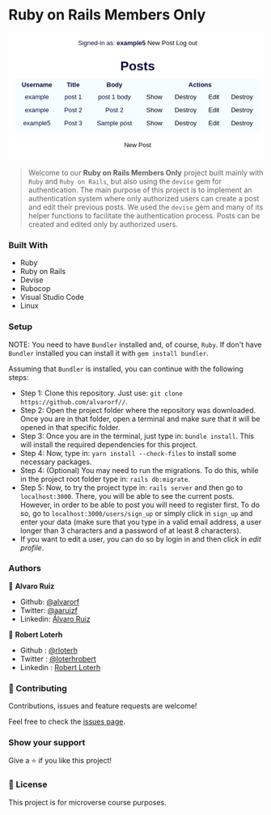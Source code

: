 # Ruby on Rails Members Only

![screenshot](/images/screenshot.png)

> Welcome to our **Ruby on Rails Members Only** project built mainly with `Ruby` and `Ruby on Rails`, but also using the `devise` gem for authentication. The main purpose of this project is to implement an authentication system where only authorized users can create a post and edit their previous posts. We used the `devise` gem and many of its helper functions to facilitate the authentication process. Posts can be created and edited only by authorized users.

### Built With

- Ruby
- Ruby on Rails
- Devise
- Rubocop
- Visual Studio Code
- Linux

### Setup

NOTE: You need to have `Bundler` installed and, of course, `Ruby`. If don't have `Bundler` installed you can install it with `gem install bundler`.

Assuming that `Bundler` is installed, you can continue with the following steps:
- Step 1: Clone this repository. Just use: `git clone https://github.com/alvarorf//`.
- Step 2: Open the project folder where the repository was downloaded. Once you are in that folder, open a terminal and make sure that it will be opened in that specific folder.
- Step 3: Once you are in the terminal, just type in: `bundle install`. This will install the required dependencies for this project.
- Step 4: Now, type in: `yarn install --check-files` to install some necessary packages.
- Step 4: (Optional) You may need to run the migrations. To do this, while in the project root folder type in: `rails db:migrate`.
- Step 5: Now, to try the project type in: `rails server` and then go to `localhost:3000`. There, you will be able to see the current posts. However, in order to be able to post you will need to register first. To do so, go to `localhost:3000/users/sign_up` or simply click in `sign_up` and enter your data (make sure that you type in a valid email address, a user longer than 3 characters and a password of at least 8 characters).
- If you want to edit a user, you can do so by login in and then click in *edit profile*.

### Authors

👤 **Alvaro Ruiz**

- Github: [@alvarorf](https://github.com/alvarorf)
- Twitter: [@aaruizf](https://twitter.com/aaruizf)
- Linkedin: [Álvaro Ruiz](https://www.linkedin.com/in/alvaro-andr%C3%A9s-ruiz-florez/)

👤 **Robert Loterh**

- Github : [@rloterh](https://github.com/rloterh)
- Twitter : [@loterhrobert](https://twitter.com/LoterhRobert )
- Linkedin : [Robert Loterh](www.linkedin.com/in/robert-loterh )

### 🤝 Contributing

Contributions, issues and feature requests are welcome!

Feel free to check the [issues page](issues/).

### Show your support

Give a ⭐️ if you like this project!


### 📝 License

This project is for microverse course purposes.
